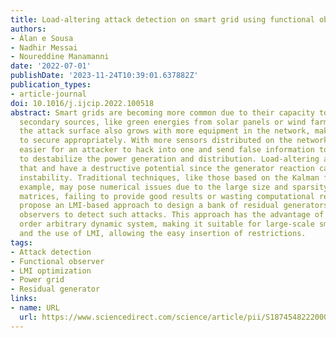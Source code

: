 ```yaml
---
title: Load-altering attack detection on smart grid using functional observers
authors:
- Álan e Sousa
- Nadhir Messai
- Noureddine Manamanni
date: '2022-07-01'
publishDate: '2023-11-24T10:39:01.637882Z'
publication_types:
- article-journal
doi: 10.1016/j.ijcip.2022.100518
abstract: Smart grids are becoming more common due to their capacity to accommodate
  secondary sources, like green energies from solar panels or wind farms. However,
  the attack surface also grows with more equipment in the network, making it necessary
  to secure appropriately. With more sensors distributed on the network, it becomes
  easier for an attacker to hack into one and send false information to the central
  to destabilize the power generation and distribution. Load-altering attacks do precisely
  that and have a destructive potential since the generator reaction can cause network
  instability. Traditional techniques, like those based on the Kalman filter, for
  example, may pose numerical issues due to the large size and sparsity of the system
  matrices, failing to provide good results or wasting computational resources. We
  propose an LMI-based approach to design a bank of residual generators for functional
  observers to detect such attacks. This approach has the advantage of using a reduced
  order arbitrary dynamic system, making it suitable for large-scale smart grids,
  and the use of LMI, allowing the easy insertion of restrictions.
tags:
- Attack detection
- Functional observer
- LMI optimization
- Power grid
- Residual generator
links:
- name: URL
  url: https://www.sciencedirect.com/science/article/pii/S1874548222000099
---
```

